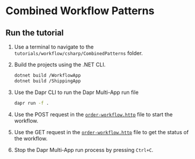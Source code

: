 # Combined Workflow Patterns

## Run the tutorial

1. Use a terminal to navigate to the `tutorials/workflow/csharp/CombinedPatterns` folder.
2. Build the projects using the .NET CLI.

    ```bash
    dotnet build /WorkflowApp
    dotnet build /ShippingApp
    ```

3. Use the Dapr CLI to run the Dapr Multi-App run file

    ```bash
    dapr run -f .
    ```

4. Use the POST request in the [`order-workflow.http`](./order-workflow.http) file to start the workflow.
5. Use the GET request in the [`order-workflow.http`](./order-workflow.http) file to get the status of the workflow.
6. Stop the Dapr Multi-App run process by pressing `Ctrl+C`.
